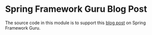 # Spring Framework Guru Blog Post
The source code in this module is to support this [blog post](https://springframework.guru/using-graphql-in-a-spring-boot-application/) on Spring Framework Guru.
